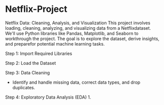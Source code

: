 # Netflix-Project

Netflix Data: Cleaning, Analysis, and Visualization
This project involves loading, cleaning, analyzing, and visualizing data from a Netflixdataset. We'll use Python libraries like Pandas, Matplotlib, and Seaborn to workthrough the project. The goal is to explore the dataset, derive insights, and preparefor potential machine learning tasks.

Step 1: Import Required Libraries

Step 2: Load the Dataset

Step 3: Data Cleaning

* Identify and handle missing data, correct data types, and drop duplicates.
  
Step 4: Exploratory Data Analysis (EDA)
1. 

